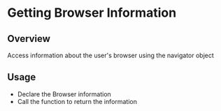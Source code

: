 # Getting Browser Information

## Overview

Access information about the user's browser using the navigator object

## Usage

- Declare the Browser information
- Call the function to return the information